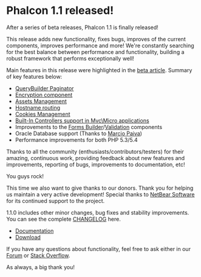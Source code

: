 <!--
slug: phalcon-1-1-released
date: Mon May 06 2013 11:27:00 GMT-0400 (EDT)
tags: release, php, phalcon
title: Phalcon 1.1 released!
id: 49778100441
link: http://blog.phalconphp.com/post/49778100441/phalcon-1-1-released
raw: {"blog_name":"phalconphp","id":49778100441,"post_url":"http://blog.phalconphp.com/post/49778100441/phalcon-1-1-released","slug":"phalcon-1-1-released","type":"text","date":"2013-05-06 15:27:00 GMT","timestamp":1367854020,"state":"published","format":"html","reblog_key":"rx5NAAaS","tags":["release","php","phalcon"],"short_url":"http://tmblr.co/Z6PumvkN0OZP","highlighted":[],"note_count":3,"title":"Phalcon 1.1 released!","body":"<p>After a series of beta releases, Phalcon 1.1 is finally released!</p>\n<p>This release adds new functionality, fixes bugs, improves of the current components, improves performance and more! We&rsquo;re constantly searching for the best balance between performance and functionality, building a robust framework that performs exceptionally well!</p>\n<p>Main features in this release were highlighted in the <a href=\"http://blog.phalconphp.com/post/48089073098/phalcon-1-1-beta-released\">beta article</a>. Summary of key features below:</p>\n<ul><li><a href=\"http://docs.phalconphp.com/en/latest/reference/pagination.html#adapters-usage\">QueryBuilder Paginator</a></li>\n<li><a href=\"http://docs.phalconphp.com/en/latest/reference/crypt.html\">Encryption component</a></li>\n<li><a href=\"http://docs.phalconphp.com/en/latest/reference/assets.html\">Assets Management</a></li>\n<li><a href=\"http://docs.phalconphp.com/en/latest/reference/routing.html#hostname-constraints\">Hostname routing</a></li>\n<li><a href=\"http://docs.phalconphp.com/en/latest/reference/cookies.html\">Cookies Management</a></li>\n<li><a href=\"http://docs.phalconphp.com/en/latest/reference/micro.html#using-controllers-as-handlers\">Built-In Controllers support in Mvc\\Micro applications</a></li>\n<li>Improvements to the <a href=\"http://docs.phalconphp.com/en/latest/reference/forms.html\">Forms Builder</a>/<a href=\"http://docs.phalconphp.com/en/latest/reference/validation.html\">Validation</a> components</li>\n<li>Oracle Database support (Thanks to <a href=\"https://twitter.com/mpaivabarbosa\">Marcio Paiva</a>)</li>\n<li>Performance improvements for both PHP 5.3/5.4</li>\n</ul><p>Thanks to all the community (enthusiasts/contributors/testers) for their amazing, continuous work, providing feedback about new features and improvements, reporting of bugs, improvements to documentation, etc!</p>\n<p>You guys rock!</p>\n<p>This time we also want to give thanks to our donors. Thank you for helping us maintain a very active development! Special thanks to <a href=\"http://netbear.com.au/\">NetBear Software</a> for its continued support to the project.</p>\n<p>1.1.0 includes other minor changes, bug fixes and stability improvements. You can see the complete <a href=\"https://github.com/phalcon/cphalcon/blob/master/CHANGELOG#L1\">CHANGELOG</a> here.</p>\n<ul><li><a href=\"http://docs.phalconphp.com/en/latest/\">Documentation</a></li>\n<li><a href=\"http://phalconphp.com/download\">Download</a></li>\n</ul><p>If you have any questions about functionality, feel free to ask either in our <a href=\"http://forum.phalconphp.com/\">Forum</a> or <a href=\"http://stackoverflow.com/questions/tagged/phalcon\">Stack Overflow</a>.</p>\n<p>As always, a big thank you!</p>","reblog":{"tree_html":"","comment":"<p>After a series of beta releases, Phalcon 1.1 is finally released!</p>\n<p>This release adds new functionality, fixes bugs, improves of the current components, improves performance and more! We&rsquo;re constantly searching for the best balance between performance and functionality, building a robust framework that performs exceptionally well!</p>\n<p>Main features in this release were highlighted in the <a href=\"http://blog.phalconphp.com/post/48089073098/phalcon-1-1-beta-released\">beta article</a>. Summary of key features below:</p>\n<ul><li><a href=\"http://docs.phalconphp.com/en/latest/reference/pagination.html#adapters-usage\">QueryBuilder Paginator</a></li>\n<li><a href=\"http://docs.phalconphp.com/en/latest/reference/crypt.html\">Encryption component</a></li>\n<li><a href=\"http://docs.phalconphp.com/en/latest/reference/assets.html\">Assets Management</a></li>\n<li><a href=\"http://docs.phalconphp.com/en/latest/reference/routing.html#hostname-constraints\">Hostname routing</a></li>\n<li><a href=\"http://docs.phalconphp.com/en/latest/reference/cookies.html\">Cookies Management</a></li>\n<li><a href=\"http://docs.phalconphp.com/en/latest/reference/micro.html#using-controllers-as-handlers\">Built-In Controllers support in Mvc\\Micro applications</a></li>\n<li>Improvements to the <a href=\"http://docs.phalconphp.com/en/latest/reference/forms.html\">Forms Builder</a>/<a href=\"http://docs.phalconphp.com/en/latest/reference/validation.html\">Validation</a> components</li>\n<li>Oracle Database support (Thanks to <a href=\"https://twitter.com/mpaivabarbosa\">Marcio Paiva</a>)</li>\n<li>Performance improvements for both PHP 5.3/5.4</li>\n</ul><p>Thanks to all the community (enthusiasts/contributors/testers) for their amazing, continuous work, providing feedback about new features and improvements, reporting of bugs, improvements to documentation, etc!</p>\n<p>You guys rock!</p>\n<p>This time we also want to give thanks to our donors. Thank you for helping us maintain a very active development! Special thanks to <a href=\"http://netbear.com.au/\">NetBear Software</a> for its continued support to the project.</p>\n<p>1.1.0 includes other minor changes, bug fixes and stability improvements. You can see the complete <a href=\"https://github.com/phalcon/cphalcon/blob/master/CHANGELOG#L1\">CHANGELOG</a> here.</p>\n<ul><li><a href=\"http://docs.phalconphp.com/en/latest/\">Documentation</a></li>\n<li><a href=\"http://phalconphp.com/download\">Download</a></li>\n</ul><p>If you have any questions about functionality, feel free to ask either in our <a href=\"http://forum.phalconphp.com/\">Forum</a> or <a href=\"http://stackoverflow.com/questions/tagged/phalcon\">Stack Overflow</a>.</p>\n<p>As always, a big thank you!</p>"},"trail":[{"blog":{"name":"phalconphp","theme":{"header_full_width":1117,"header_full_height":426,"header_focus_width":758,"header_focus_height":426,"avatar_shape":"square","background_color":"#FAFAFA","body_font":"Helvetica Neue","header_bounds":"0,937,426,179","header_image":"http://static.tumblr.com/be2b0380984b972b47699d457f4c0ffb/ivjir8a/815nn0qo7/tumblr_static_28z87js742xwowwo0kco04ogs.jpg","header_image_focused":"http://static.tumblr.com/be2b0380984b972b47699d457f4c0ffb/ivjir8a/laHnn0qo9/tumblr_static_tumblr_static_28z87js742xwowwo0kco04ogs_focused_v3.jpg","header_image_scaled":"http://static.tumblr.com/be2b0380984b972b47699d457f4c0ffb/ivjir8a/815nn0qo7/tumblr_static_28z87js742xwowwo0kco04ogs_2048_v2.jpg","header_stretch":true,"link_color":"#529ECC","show_avatar":true,"show_description":true,"show_header_image":true,"show_title":true,"title_color":"#444444","title_font":"Gibson","title_font_weight":"bold"}},"post":{"id":"49778100441"},"content":"<p>After a series of beta releases, Phalcon 1.1 is finally released!</p>\n<p>This release adds new functionality, fixes bugs, improves of the current components, improves performance and more! We're constantly searching for the best balance between performance and functionality, building a robust framework that performs exceptionally well!</p>\n<p>Main features in this release were highlighted in the <a href=\"http://blog.phalconphp.com/post/48089073098/phalcon-1-1-beta-released\">beta article</a>. Summary of key features below:</p>\n<ul><li><a href=\"http://docs.phalconphp.com/en/latest/reference/pagination.html#adapters-usage\">QueryBuilder Paginator</a></li>\n<li><a href=\"http://docs.phalconphp.com/en/latest/reference/crypt.html\">Encryption component</a></li>\n<li><a href=\"http://docs.phalconphp.com/en/latest/reference/assets.html\">Assets Management</a></li>\n<li><a href=\"http://docs.phalconphp.com/en/latest/reference/routing.html#hostname-constraints\">Hostname routing</a></li>\n<li><a href=\"http://docs.phalconphp.com/en/latest/reference/cookies.html\">Cookies Management</a></li>\n<li><a href=\"http://docs.phalconphp.com/en/latest/reference/micro.html#using-controllers-as-handlers\">Built-In Controllers support in Mvc\\Micro applications</a></li>\n<li>Improvements to the <a href=\"http://docs.phalconphp.com/en/latest/reference/forms.html\">Forms Builder</a>/<a href=\"http://docs.phalconphp.com/en/latest/reference/validation.html\">Validation</a> components</li>\n<li>Oracle Database support (Thanks to <a href=\"https://twitter.com/mpaivabarbosa\">Marcio Paiva</a>)</li>\n<li>Performance improvements for both PHP 5.3/5.4</li>\n</ul><p>Thanks to all the community (enthusiasts/contributors/testers) for their amazing, continuous work, providing feedback about new features and improvements, reporting of bugs, improvements to documentation, etc!</p>\n<p>You guys rock!</p>\n<p>This time we also want to give thanks to our donors. Thank you for helping us maintain a very active development! Special thanks to <a href=\"http://netbear.com.au/\">NetBear Software</a> for its continued support to the project.</p>\n<p>1.1.0 includes other minor changes, bug fixes and stability improvements. You can see the complete <a href=\"https://github.com/phalcon/cphalcon/blob/master/CHANGELOG#L1\">CHANGELOG</a> here.</p>\n<ul><li><a href=\"http://docs.phalconphp.com/en/latest/\">Documentation</a></li>\n<li><a href=\"http://phalconphp.com/download\">Download</a></li>\n</ul><p>If you have any questions about functionality, feel free to ask either in our <a href=\"http://forum.phalconphp.com/\">Forum</a> or <a href=\"http://stackoverflow.com/questions/tagged/phalcon\">Stack Overflow</a>.</p>\n<p>As always, a big thank you!</p>","content_raw":"<p>After a series of beta releases, Phalcon 1.1 is finally released!</p>\r\n<p>This release adds new functionality, fixes bugs, improves of the current components, improves performance and more! We're constantly searching for the best balance between performance and functionality, building a robust framework that performs exceptionally well!</p>\r\n<p>Main features in this release were highlighted in the <a href=\"http://blog.phalconphp.com/post/48089073098/phalcon-1-1-beta-released\">beta article</a>. Summary of key features below:</p>\r\n<ul><li><a href=\"http://docs.phalconphp.com/en/latest/reference/pagination.html#adapters-usage\">QueryBuilder Paginator</a></li>\r\n<li><a href=\"http://docs.phalconphp.com/en/latest/reference/crypt.html\">Encryption component</a></li>\r\n<li><a href=\"http://docs.phalconphp.com/en/latest/reference/assets.html\">Assets Management</a></li>\r\n<li><a href=\"http://docs.phalconphp.com/en/latest/reference/routing.html#hostname-constraints\">Hostname routing</a></li>\r\n<li><a href=\"http://docs.phalconphp.com/en/latest/reference/cookies.html\">Cookies Management</a></li>\r\n<li><a href=\"http://docs.phalconphp.com/en/latest/reference/micro.html#using-controllers-as-handlers\">Built-In Controllers support in Mvc\\Micro applications</a></li>\r\n<li>Improvements to the <a href=\"http://docs.phalconphp.com/en/latest/reference/forms.html\">Forms Builder</a>/<a href=\"http://docs.phalconphp.com/en/latest/reference/validation.html\">Validation</a> components</li>\r\n<li>Oracle Database support (Thanks to <a href=\"https://twitter.com/mpaivabarbosa\">Marcio Paiva</a>)</li>\r\n<li>Performance improvements for both PHP 5.3/5.4</li>\r\n</ul><p>Thanks to all the community (enthusiasts/contributors/testers) for their amazing, continuous work, providing feedback about new features and improvements, reporting of bugs, improvements to documentation, etc!</p>\r\n<p>You guys rock!</p>\r\n<p>This time we also want to give thanks to our donors. Thank you for helping us maintain a very active development! Special thanks to <a href=\"http://netbear.com.au/\">NetBear Software</a> for its continued support to the project.</p>\r\n<p>1.1.0 includes other minor changes, bug fixes and stability improvements. You can see the complete <a href=\"https://github.com/phalcon/cphalcon/blob/master/CHANGELOG#L1\">CHANGELOG</a> here.</p>\r\n<ul><li><a href=\"http://docs.phalconphp.com/en/latest/\">Documentation</a></li>\r\n<li><a href=\"phalconphp.com/download\">Download</a></li>\r\n</ul><p>If you have any questions about functionality, feel free to ask either in our <a href=\"http://forum.phalconphp.com/\">Forum</a> or <a href=\"stackoverflow.com/questions/tagged/phalcon\">Stack Overflow</a>.</p>\r\n<p>As always, a big thank you!</p>","is_current_item":true,"is_root_item":true}]}
publish: 2013-05-06
-->


Phalcon 1.1 released!
=====================

After a series of beta releases, Phalcon 1.1 is finally released!

This release adds new functionality, fixes bugs, improves of the current
components, improves performance and more! We're constantly searching
for the best balance between performance and functionality, building a
robust framework that performs exceptionally well!

Main features in this release were highlighted in the [beta
article](http://blog.phalconphp.com/post/48089073098/phalcon-1-1-beta-released).
Summary of key features below:

-   [QueryBuilder
    Paginator](http://docs.phalconphp.com/en/latest/reference/pagination.html#adapters-usage)
-   [Encryption
    component](http://docs.phalconphp.com/en/latest/reference/crypt.html)
-   [Assets
    Management](http://docs.phalconphp.com/en/latest/reference/assets.html)
-   [Hostname
    routing](http://docs.phalconphp.com/en/latest/reference/routing.html#hostname-constraints)
-   [Cookies
    Management](http://docs.phalconphp.com/en/latest/reference/cookies.html)
-   [Built-In Controllers support in Mvc\\Micro
    applications](http://docs.phalconphp.com/en/latest/reference/micro.html#using-controllers-as-handlers)
-   Improvements to the [Forms
    Builder](http://docs.phalconphp.com/en/latest/reference/forms.html)/[Validation](http://docs.phalconphp.com/en/latest/reference/validation.html)
    components
-   Oracle Database support (Thanks to [Marcio
    Paiva](https://twitter.com/mpaivabarbosa))
-   Performance improvements for both PHP 5.3/5.4

Thanks to all the community (enthusiasts/contributors/testers) for their
amazing, continuous work, providing feedback about new features and
improvements, reporting of bugs, improvements to documentation, etc!

You guys rock!

This time we also want to give thanks to our donors. Thank you for
helping us maintain a very active development! Special thanks to
[NetBear Software](http://netbear.com.au/) for its continued support to
the project.

1.1.0 includes other minor changes, bug fixes and stability
improvements. You can see the complete
[CHANGELOG](https://github.com/phalcon/cphalcon/blob/master/CHANGELOG#L1)
here.

-   [Documentation](http://docs.phalconphp.com/en/latest/)
-   [Download](http://phalconphp.com/download)

If you have any questions about functionality, feel free to ask either
in our [Forum](http://forum.phalconphp.com/) or [Stack
Overflow](http://stackoverflow.com/questions/tagged/phalcon).

As always, a big thank you!

